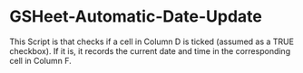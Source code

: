 # GSHeet-Automatic-Date-Update
This Script is that checks if a cell in Column D is ticked (assumed as a TRUE checkbox). If it is, it records the current date and time in the corresponding cell in Column F.
